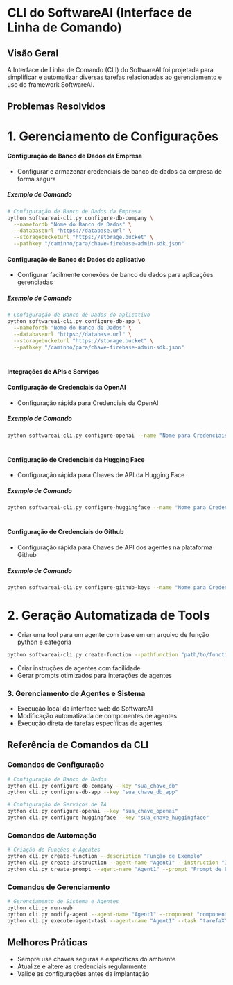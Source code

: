 # CLI do SoftwareAI (Interface de Linha de Comando)

## Visão Geral

A Interface de Linha de Comando (CLI) do SoftwareAI foi projetada para simplificar e automatizar diversas tarefas relacionadas ao gerenciamento e uso do framework SoftwareAI.

## Problemas Resolvidos

# 1. Gerenciamento de Configurações

#### Configuração de Banco de Dados da Empresa
- Configurar e armazenar credenciais de banco de dados da empresa de forma segura

##### Exemplo de Comando
```bash
# Configuração de Banco de Dados da Empresa
python softwareai-cli.py configure-db-company \
  --namefordb "Nome do Banco de Dados" \
  --databaseurl "https://database.url" \
  --storagebucketurl "https://storage.bucket" \
  --pathkey "/caminho/para/chave-firebase-admin-sdk.json"
```
#### Configuração de Banco de Dados do aplicativo
- Configurar facilmente conexões de banco de dados para aplicações gerenciadas

##### Exemplo de Comando
```bash
# Configuração de Banco de Dados do aplicativo
python softwareai-cli.py configure-db-app \
  --namefordb "Nome do Banco de Dados" \
  --databaseurl "https://database.url" \
  --storagebucketurl "https://storage.bucket" \
  --pathkey "/caminho/para/chave-firebase-admin-sdk.json"
```
#

#### Integrações de APIs e Serviços
  


#### Configuração de Credenciais da OpenAI
- Configuração rápida para Credenciais da OpenAI
##### Exemplo de Comando
```bash
python softwareai-cli.py configure-openai --name "Nome para Credenciais da OpenAI" --key "OpenAI-Key" 
```
#
#### Configuração de Credenciais da Hugging Face
- Configuração rápida para Chaves de API da Hugging Face
##### Exemplo de Comando
```bash
python softwareai-cli.py configure-huggingface --name "Nome para Credenciais da Hugging Face" --key "Hugging-Face-Key" 
```
#
#### Configuração de Credenciais do Github
- Configuração rápida para Chaves de API dos agentes na plataforma Github
##### Exemplo de Comando
```bash
python softwareai-cli.py configure-github-keys --name "Nome para Credenciais do Github" --github-username "Usuario do agente no github" --github-token "Chave do agente no github"
```

#

# 2. Geração Automatizada de Tools
- Criar uma tool para um agente com base em um arquivo de função python e categoria 
```bash
python softwareai-cli.py create-function --pathfunction "path/to/function.py" --category "Categoria da funcao" 
```


- Criar instruções de agentes com facilidade
- Gerar prompts otimizados para interações de agentes

### 3. Gerenciamento de Agentes e Sistema

- Execução local da interface web do SoftwareAI
- Modificação automatizada de componentes de agentes
- Execução direta de tarefas específicas de agentes

## Referência de Comandos da CLI

### Comandos de Configuração
```bash
# Configuração de Banco de Dados
python cli.py configure-db-company --key "sua_chave_db"
python cli.py configure-db-app --key "sua_chave_db_app"

# Configuração de Serviços de IA
python cli.py configure-openai --key "sua_chave_openai"
python cli.py configure-huggingface --key "sua_chave_huggingface"
```

### Comandos de Automação
```bash
# Criação de Funções e Agentes
python cli.py create-function --description "Função de Exemplo"
python cli.py create-instruction --agent-name "Agent1" --instruction "Instrução de Exemplo"
python cli.py create-prompt --agent-name "Agent1" --prompt "Prompt de Exemplo"
```

### Comandos de Gerenciamento
```bash
# Gerenciamento de Sistema e Agentes
python cli.py run-web
python cli.py modify-agent --agent-name "Agent1" --component "componenteX" --new-value "novo_valor"
python cli.py execute-agent-task --agent-name "Agent1" --task "tarefaX"
```

## Melhores Práticas

- Sempre use chaves seguras e específicas do ambiente
- Atualize e altere as credenciais regularmente
- Valide as configurações antes da implantação
